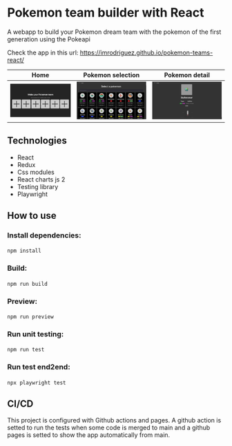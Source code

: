 # Pokemon team builder with React

A webapp to build your Pokemon dream team with the pokemon of the first generation using the Pokeapi

Check the app in this url: https://imrodriguez.github.io/pokemon-teams-react/

| Home  | Pokemon selection  | Pokemon detail  |
|---|---|---|
| ![Home](/screenshots/1.png "Home")  | ![Selection](/screenshots/2.png "Selection")  | ![Detail](/screenshots/3.png "Detail")  |


## Technologies
- React
- Redux
- Css modules
- React charts js 2
- Testing library
- Playwright

## How to use

### Install dependencies:
```npm install```

### Build:

```npm run build```

### Preview:
```npm run preview```

### Run unit testing:
```npm run test```

### Run test end2end:
```npx playwright test```

## CI/CD
This project is configured with Github actions and pages. A github action is setted to run the tests when some code is merged to main and a github pages is setted to show the app automatically from main.
